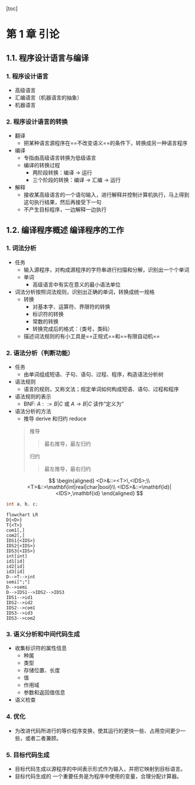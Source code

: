 [toc]

# 第 1 章 引论

## 1.1. 程序设计语言与编译

### 1. 程序设计语言

- 高级语言
- 汇编语言（机器语言的抽象）
- 机器语言

### 2. 程序设计语言的转换

- 翻译
    - 把某种语言源程序在==不改变语义==的条件下，转换成另一种语言程序
- 编译
    - 专指由高级语言转换为低级语言
    - 编译的转换过程
        - 两阶段转换：编译 → 运行
        - 三个阶段的转换：编译 → 汇编 → 运行
- 解释
    - 接收某高级语言的一个语句输入，进行解释并控制计算机执行，马上得到这句执行结果，然后再接受下一句
    - 不产生目标程序，一边解释一边执行

## 1.2. 编译程序概述 编译程序的工作

### 1. 词法分析

- 任务
    - 输入源程序，对构成源程序的字符串进行扫描和分解，识别出一个个单词
    - 单词
        - 高级语言中有实在意义的最小语法单位
- 词法分析按照词法规则，识别出正确的单词，转换成统一规格
    - 转换
        - 对基本字、运算符、界限符的转换
        - 标识符的转换
        - 常数的转换
        - 转换完成后的格式：（类号，类码）
    - 描述词法规则的有小工具是==正规式==和==有限自动机==

### 2. 语法分析（判断功能）

- 任务
    - 由单词组成短语、子句、语句、过程、程序，构造语法分析树
- 语法规则
    - 语言的规则，又称文法；规定单词如何构成短语、语句、过程和程序
- 语法规则的表示
    - BNF: $A::=B|C$ 或 $A\rightarrow B|C$ 读作“定义为”
- 语法分析的方法
    - 推导 derive 和归约 reduce
    > 推导
    >> 最右推导，最左归约
    >
    > 归约
    >> 最左推导，最右归约

$$
\begin{aligned}
<D>&::=<T>\,<IDS>;\\
<T>&::=\mathbf{int|real|char|bool}\\
<IDS>&::=\mathbf{id}|<IDS>,\mathbf{id}
\end{aligned}
$$

```c
int a, b, c;
```

```mermaid
flowchart LR
D{<D>}
T{<T>}
com1[,]
com2[,]
IDS1{<IDS>}
IDS2{<IDS>}
IDS3{<IDS>}
int[int]
id1[id]
id2[id]
id3[id]
D-->T-->int
semi[";"]
D-->semi
D-->IDS1-->IDS2-->IDS3
IDS1-->id1
IDS2-->id2
IDS2-->com1
IDS3-->id3
IDS3-->com2
```


### 3. 语义分析和中间代码生成

- 收集标识符的属性信息
    - 种属
    - 类型
    - 存储位置、长度
    - 值
    - 作用域
    - 参数和返回值信息
- 语义检查

### 4. 优化

- 为改进代码所进行的等价程序变换，使其运行的更快一些、占用空间更少一些，或者二者兼顾。

### 5. 目标代码生成

- 目标代码生成以源程序的中间表示形式作为输入，并把它映射到目标语言。
- 目标代码生成的 一个重要任务是为程序中使用的变量，合理分配计算器。


